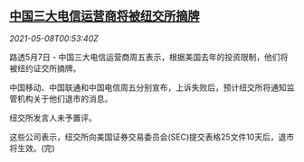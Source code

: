<!--1620435662000-->
[中国三大电信运营商将被纽交所摘牌](https://cn.reuters.com/article/china-telecome-giants-nyse-0508-idCNKBS2CP018)
------

<div><i>2021-05-08T00:53:40Z</i></div><p>路透5月7日 - 中国三大电信运营商周五表示，根据美国去年的投资限制，他们将被纽约证交所摘牌。</p><p>中国移动、中国联通和中国电信周五分别宣布，上诉失败后，预计纽交所将通知监管机构关于他们退市的消息。 </p><p>纽交所发言人未予置评。</p><p>这些公司表示，纽交所向美国证券交易委员会(SEC)提交表格25文件10天后，退市将生效。(完)</p>
